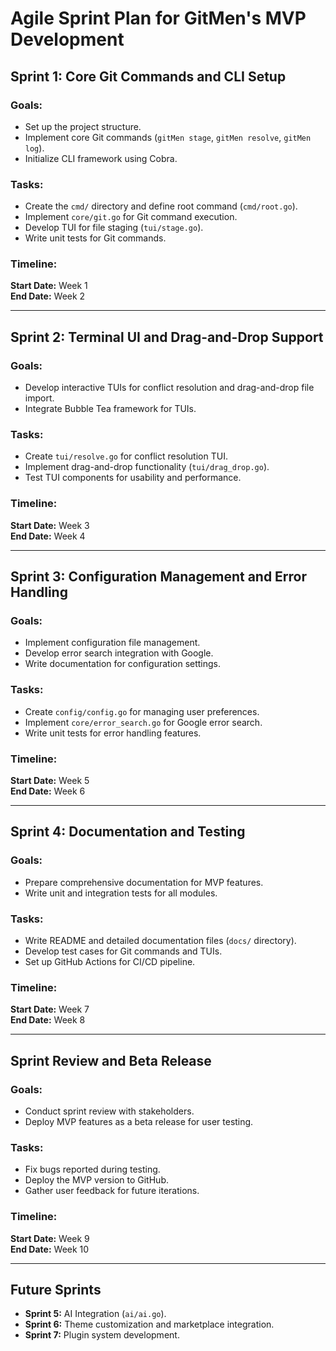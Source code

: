 # Agile Sprint Plan for GitMen's MVP Development

## Sprint 1: Core Git Commands and CLI Setup

### Goals:
- Set up the project structure.
- Implement core Git commands (`gitMen stage`, `gitMen resolve`, `gitMen log`).
- Initialize CLI framework using Cobra.

### Tasks:
- Create the `cmd/` directory and define root command (`cmd/root.go`).
- Implement `core/git.go` for Git command execution.
- Develop TUI for file staging (`tui/stage.go`).
- Write unit tests for Git commands.

### Timeline:
**Start Date:** Week 1  
**End Date:** Week 2  

---

## Sprint 2: Terminal UI and Drag-and-Drop Support

### Goals:
- Develop interactive TUIs for conflict resolution and drag-and-drop file import.
- Integrate Bubble Tea framework for TUIs.

### Tasks:
- Create `tui/resolve.go` for conflict resolution TUI.
- Implement drag-and-drop functionality (`tui/drag_drop.go`).
- Test TUI components for usability and performance.

### Timeline:
**Start Date:** Week 3  
**End Date:** Week 4  

---

## Sprint 3: Configuration Management and Error Handling

### Goals:
- Implement configuration file management.
- Develop error search integration with Google.
- Write documentation for configuration settings.

### Tasks:
- Create `config/config.go` for managing user preferences.
- Implement `core/error_search.go` for Google error search.
- Write unit tests for error handling features.

### Timeline:
**Start Date:** Week 5  
**End Date:** Week 6  

---

## Sprint 4: Documentation and Testing

### Goals:
- Prepare comprehensive documentation for MVP features.
- Write unit and integration tests for all modules.

### Tasks:
- Write README and detailed documentation files (`docs/` directory).
- Develop test cases for Git commands and TUIs.
- Set up GitHub Actions for CI/CD pipeline.

### Timeline:
**Start Date:** Week 7  
**End Date:** Week 8  

---

## Sprint Review and Beta Release

### Goals:
- Conduct sprint review with stakeholders.
- Deploy MVP features as a beta release for user testing.

### Tasks:
- Fix bugs reported during testing.
- Deploy the MVP version to GitHub.
- Gather user feedback for future iterations.

### Timeline:
**Start Date:** Week 9  
**End Date:** Week 10  

---

## Future Sprints

- **Sprint 5:** AI Integration (`ai/ai.go`).
- **Sprint 6:** Theme customization and marketplace integration.
- **Sprint 7:** Plugin system development.
